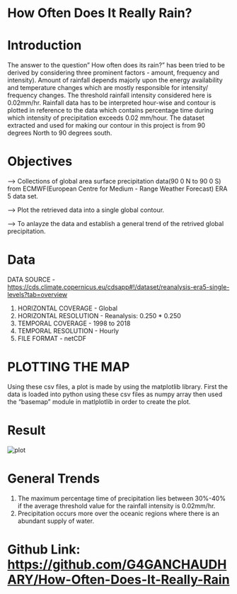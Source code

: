 # How Often Does It Really Rain?

# Introduction
The answer to the question” How often does its rain?” has been tried to be derived by considering three prominent factors - amount, frequency and intensity). Amount of rainfall depends majorly upon the energy availability and temperature changes which are mostly responsible for intensity/ frequency changes. The threshold rainfall intensity considered here is 0.02mm/hr. Rainfall data has to be interpreted hour-wise and contour is plotted in reference to the data which contains percentage time during which intensity of precipitation exceeds 0.02 mm/hour. The dataset extracted and used for making our contour in this project is from 90 degrees North to 90 degrees south.

# Objectives
--> Collections of global area surface precipitation data(90 0 N to 90 0 S) from ECMWF(European Centre for Medium - Range Weather Forecast) ERA 5 data set.

--> Plot the retrieved data into a single global contour.

--> To anlayze the data and establish a general trend of the retrived global precipitation.


# Data
DATA SOURCE - https://cds.climate.copernicus.eu/cdsapp#!/dataset/reanalysis-era5-single-levels?tab=overview

1. HORIZONTAL COVERAGE	           -          Global 
2. HORIZONTAL RESOLUTION	         -          Reanalysis: 0.250 * 0.250 
3. TEMPORAL COVERAGE	             -          1998 to 2018 
4. TEMPORAL RESOLUTION	           -          Hourly 
5. FILE FORMAT	                   -          netCDF

# PLOTTING THE MAP  
Using these csv files, a plot is made by using the matplotlib library. First the data is loaded into python using these csv files as numpy array then used the “basemap” module in matlplotlib in order to create the plot.


# Result
![plot](https://user-images.githubusercontent.com/93081077/146894489-c735d88a-1f53-4356-b51b-114f1bd88d72.png)

# General Trends 
1. The maximum percentage time of precipitation lies between 30%-40% if the average threshold value for the rainfall intensity is 0.02mm/hr. 
2. Precipitation occurs more over the oceanic regions where there is an abundant supply of water.

# Github Link: https://github.com/G4GANCHAUDHARY/How-Often-Does-It-Really-Rain
